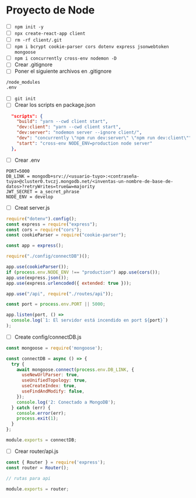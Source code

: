 # Proyecto de Node

- [ ] `npm init -y`
- [ ] `npx create-react-app client`
- [ ] `rm -rf client/.git`
- [ ] `npm i bcrypt cookie-parser cors dotenv express jsonwebtoken mongoose`
- [ ] `npm i concurrently cross-env nodemon -D`
- [ ] Crear .gitignore
- [ ] Poner el siguiente archivos en .gitignore
```
/node_modules
.env
```
- [ ] `git init`
- [ ] Crear los scripts en package.json
``` json
  "scripts": {
    "build": "yarn --cwd client start",
    "dev:client": "yarn --cwd client start",
    "dev:server": "nodemon server --ignore client/",
    "dev": "concurrently \"npm run dev:server\" \"npm run dev:client\"",
    "start": "cross-env NODE_ENV=production node server"
  },
```
- [ ] Crear .env
```
PORT=5000
DB_LINK = mongodb+srv://<usuario-tuyo>:<contraseña-tuya>@cluster0.tvczj.mongodb.net/<inventas-un-nombre-de-base-de-datos>?retryWrites=true&w=majority
JWT_SECRET = a_secret_phrase
NODE_ENV = develop
```
- [ ] Creat server.js
``` javascript
require("dotenv").config();
const express = require("express");
const cors = require("cors");
const cookieParser = require("cookie-parser");

const app = express();

require("./config/connectDB")();

app.use(cookieParser());
if (process.env.NODE_ENV !== "production") app.use(cors());
app.use(express.json());
app.use(express.urlencoded({ extended: true }));

app.use("/api", require("./routes/api"));

const port = process.env.PORT || 5000;

app.listen(port, () =>
  console.log(`1: El servidor está incendido en port ${port}`)
);

```
- [ ] Create config/connectDB.js
``` javascript
const mongoose = require('mongoose');

const connectDB = async () => {
  try {
    await mongoose.connect(process.env.DB_LINK, {
      useNewUrlParser: true,
      useUnifiedTopology: true,
      useCreateIndex: true,
      useFindAndModify: false,
    });
    console.log('2: Conectado a MongoDB');
  } catch (err) {
    console.error(err);
    process.exit(1);
  }
};

module.exports = connectDB;
```
- [ ] Crear router/api.js
``` javascript
const { Router } = require('express');
const router = Router();

// rutas para api

module.exports = router;
```
